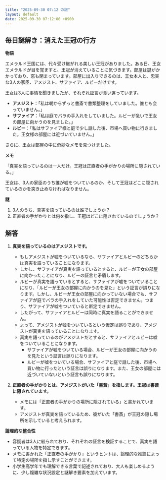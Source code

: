 ```yaml
---
title: "2025-09-30 07:12 の謎"
layout: default
date: 2025-09-30 07:12:00 +0900
---
```

## 毎日謎解き：消えた王冠の行方

**物語**

エメラルド王国には、代々受け継がれる美しい王冠がありました。ある日、王女エメラルドが目を覚ますと、王冠が消えていることに気づきます。部屋は鍵がかかっており、窓も閉まっています。部屋に出入りできるのは、王女本人と、忠実な3人の家臣、アメジスト、サファイア、ルビーだけです。

王女は3人に事情を聞きましたが、それぞれ証言が食い違っています。

*   **アメジスト**：「私は朝からずっと書斎で書類整理をしていました。誰とも会っていません。」
*   **サファイア**：「私は庭でバラの手入れをしていました。ルビーが急いで王女の部屋に向かうのを見ました。」
*   **ルビー**：「私はサファイア様と庭で少し話した後、市場へ買い物に行きました。王女様の部屋には近づいていません。」

さらに、王女は部屋の中に奇妙なメモを見つけました。

**メモ**

「真実を語っているのは一人だけ。王冠は正直者の手がかりの場所に隠されている。」

王女は、3人の家臣のうち誰が嘘をついているのか、そして王冠はどこに隠されているのかを突き止めなければなりません。

**謎**

1.  3人のうち、真実を語っているのは誰でしょうか？
2.  正直者の手がかりとは何を指し、王冠はどこに隠されているのでしょうか？

## 解答

1.  **真実を語っているのはアメジストです。**

    *   もしアメジストが嘘をついているなら、サファイアとルビーのどちらかは真実を語っていることになります。
    *   しかし、サファイアが真実を語っているとすると、ルビーが王女の部屋に向かったことになり、ルビーの証言と矛盾します。
    *   ルビーが真実を語っているとすると、サファイアが嘘をついていることになり、「ルビーが王女の部屋に向かうのを見た」という証言が誤りになります。しかし、ルビーが王女の部屋に向かっていない場合でも、サファイアが庭でバラの手入れをしていた可能性は否定できません。つまり、サファイアが嘘をついていると断定できません。
    *   したがって、サファイアとルビーは同時に真実を語ることができません。
    *   よって、アメジストが嘘をついているという仮定は誤りであり、アメジストが真実を語っていることになります。
    *   真実を語っているのがアメジストだとすると、サファイアとルビーは嘘をついていることになります。
        *   サファイアが嘘をついている場合、ルビーが王女の部屋に向かうのを見たという証言は誤りになります。
        *   ルビーが嘘をついている場合、サファイアと庭で話した後、市場へ買い物に行ったという証言は誤りになります。また、王女の部屋には近づいていないという証言も誤りになります。

2.  **正直者の手がかりとは、アメジストがいた「書斎」を指します。王冠は書斎に隠されています。**

    *   メモには「正直者の手がかりの場所に隠されている」と書かれています。
    *   アメジストが真実を語っているため、彼がいた「書斎」が王冠の隠し場所を示していると考えられます。

**論理的な整合性**

*   容疑者は3人に絞られており、それぞれの証言を検証することで、真実を語っている人物を特定できます。
*   メモに書かれた「正直者の手がかり」というヒントは、論理的な推論によって特定の場所を指し示すことができます。
*   小学生高学年でも理解できる言葉で記述されており、大人も楽しめるように、少し複雑な状況設定と謎解き要素を加えています。
